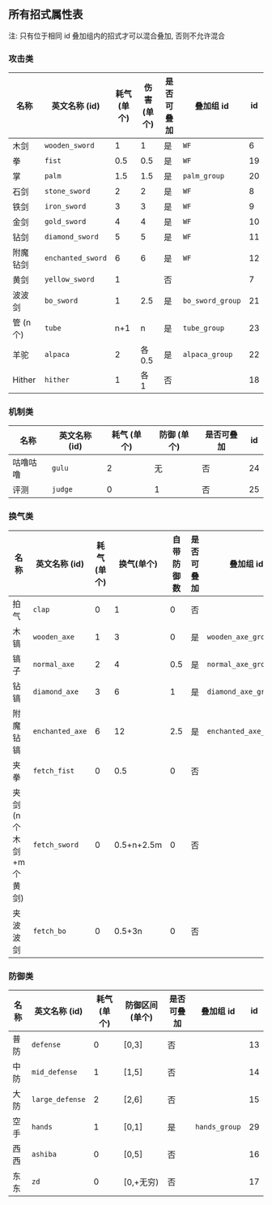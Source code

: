 ## 所有招式属性表

注: 只有位于相同 id 叠加组内的招式才可以混合叠加, 否则不允许混合

### 攻击类

| 名称      | 英文名称 (id)             | 耗气 (单个) | 伤害 (单个) | 是否可叠加 | 叠加组 id   | id  |
|---------|-----------------------|---------|---------|-------|----------|------|
| 木剑      | ```wooden_sword```    | 1       | 1       | 是     | ```WF``` | 6  |
| 拳       | ```fist```            | 0.5     | 0.5     | 是     | ```WF``` | 19 |
| 掌       | ```palm```            | 1.5  | 1.5   | 是  | ```palm_group``` | 20 |
| 石剑      | ```stone_sword```     | 2      | 2        | 是     | ```WF``` | 8  |
| 铁剑      | ```iron_sword```      | 3      | 3        | 是     | ```WF``` | 9  |
| 金剑      | ```gold_sword```      | 4      | 4       | 是     | ```WF``` | 10  |
| 钻剑      | ```diamond_sword```   | 5       | 5       | 是     | ```WF``` | 11 |
| 附魔钻剑    | ```enchanted_sword``` | 6    | 6       | 是     | ```WF``` | 12  |
| 黄剑      | ```yellow_sword```    | 1       |         | 否     |          | 7  |
| 波波剑     | ```bo_sword```  | 1  | 2.5  | 是  | ```bo_sword_group``` |  21    |
| 管 (n 个) | ```tube``` | n+1    | n       | 是     | ```tube_group``` |  23    |
| 羊驼      | ```alpaca``` | 2 | 各 0.5   | 是     | ```alpaca_group``` |  22    |
| Hither   | ```hither``` | 1        | 各 1 | 否 |                         | 18 |

### 机制类

| 名称   | 英文名称 (id)   | 耗气 (单个) | 防御 (单个) | 是否可叠加 | id  |
|------|-------------|---------|---------|-------|------|
| 咕噜咕噜 | ```gulu```  | 2       | 无       | 否     |   24   |
| 评测   | ```judge``` | 0       | 1       | 否     |  25    |

### 换气类

| 名称   | 英文名称 (id)  | 耗气 (单个) | 换气(单个) | 自带防御数 | 是否可叠加 | 叠加组 id   | id  |
|------------------|---------------------|---------|------------|-------|--------------|-------------|------|
| 拍气 | ```clap```          | 0       | 1          | 0 | 否     |                           | 1  |
| 木镐 | ```wooden_axe```    | 1       | 3          | 0 | 是     | ```wooden_axe_group```    | 2  |
| 镐子 | ```normal_axe```    | 2       | 4          | 0.5 | 是     | ```normal_axe_group```    | 3  |
| 钻镐 | ```diamond_axe```   | 3       | 6          | 1 | 是     | ```diamond_axe_group```   | 4  |
| 附魔钻镐 | ```enchanted_axe``` | 6       | 12         | 2.5 | 是     | ```enchanted_axe_group``` | 5  |
| 夹拳               | ```fetch_fist```    | 0       | 0.5        | 0 | 否     |               |   26   |
| 夹剑 (n 个木剑+m 个黄剑) | ```fetch_sword```   | 0       | 0.5+n+2.5m | 0 | 否     |                |  27    |
| 夹波波剑      | ```fetch_bo```      | 0       | 0.5+3n     | 0 |  否     |                           |  28 |

### 防御类

| 名称 | 英文名称 (id)           | 耗气 (单个) | 防御区间 (单个) | 是否可叠加 | 叠加组 id       | id  |
|----|---------------------|---------|-----------|-------|-------------------|------|
| 普防 | ```defense```       | 0       | \[0,3\]   | 否     |                   | 13  |
| 中防 | ```mid_defense```   | 1       | \[1,5\]   | 否     |                   |  14    |
| 大防 | ```large_defense``` | 2       | \[2,6\]   | 否     |                   |  15    |
| 空手 | ```hands```         | 1       | \[0,1\]   | 是     | ```hands_group``` |  29    |
| 西西 | ```ashiba```        | 0       | \[0,5\]   | 否     |                   | 16  |
| 东东 | ```zd```            | 0       | \[0,+无穷)  | 否     |                   | 17  |